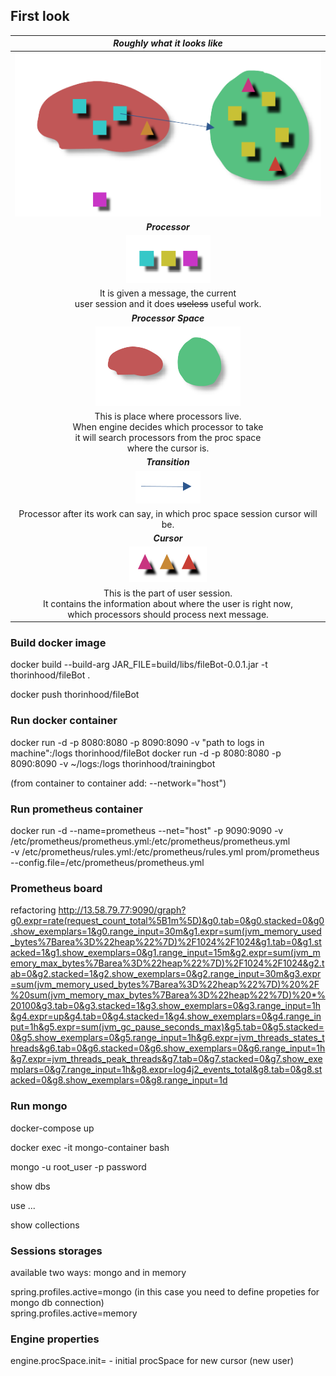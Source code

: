 ## First look

|                                                                   ***Roughly what it looks like***                                                                    |
|:---------------------------------------------------------------------------------------------------------------------------------------------------------------------:|
|                                                           ![](documentation/pictures/botFarmFirstLook.png)                                                            |
|                                                                            ***Processor***                                                                            |
|                                                              ![](documentation/pictures/processors.png)                                                               |
|                                       It is given a message, the current <br/>user session and it does ~~useless~~ useful work.                                       |
|                                                                         ***Processor Space***                                                                         |
|                                                              ![](documentation/pictures/procSpaces.png)                                                               |
| This is place where processors live. <br/> When engine decides which processor to take <br/> it will search processors from the proc space <br/> where the cursor is. |
|                                                                           ***Transition***                                                                            |
|                                                              ![](documentation/pictures/transition.png)                                                               |
|                                             Processor after its work can say, in which proc space session cursor will be.                                             |
|                                                                             ***Cursor***                                                                              |
|                                                                ![](documentation/pictures/cursor.png)                                                                 |
|        This is the part of user session.<br/>It contains the information about where the user is right now,<br/>which processors should process next message.         |
### Build docker image

docker build --build-arg JAR_FILE=build/libs/fileBot-0.0.1.jar -t thorinhood/fileBot .

docker push thorinhood/fileBot

### Run docker container

docker run -d -p 8080:8080 -p 8090:8090 -v "path to logs in machine":/logs thorinhood/fileBot
docker run -d -p 8080:8080 -p 8090:8090 -v ~/logs:/logs thorinhood/trainingbot

(from container to container add: --network="host")

### Run prometheus container

docker run -d --name=prometheus --net="host" -p 9090:9090 -v /etc/prometheus/prometheus.yml:/etc/prometheus/prometheus.yml \
-v /etc/prometheus/rules.yml:/etc/prometheus/rules.yml prom/prometheus --config.file=/etc/prometheus/prometheus.yml

### Prometheus board
refactoring
http://13.58.79.77:9090/graph?g0.expr=rate(request_count_total%5B1m%5D)&g0.tab=0&g0.stacked=0&g0.show_exemplars=1&g0.range_input=30m&g1.expr=sum(jvm_memory_used_bytes%7Barea%3D%22heap%22%7D)%2F1024%2F1024&g1.tab=0&g1.stacked=1&g1.show_exemplars=0&g1.range_input=15m&g2.expr=sum(jvm_memory_max_bytes%7Barea%3D%22heap%22%7D)%2F1024%2F1024&g2.tab=0&g2.stacked=1&g2.show_exemplars=0&g2.range_input=30m&g3.expr=sum(jvm_memory_used_bytes%7Barea%3D%22heap%22%7D)%20%2F%20sum(jvm_memory_max_bytes%7Barea%3D%22heap%22%7D)%20*%20100&g3.tab=0&g3.stacked=1&g3.show_exemplars=0&g3.range_input=1h&g4.expr=up&g4.tab=0&g4.stacked=1&g4.show_exemplars=0&g4.range_input=1h&g5.expr=sum(jvm_gc_pause_seconds_max)&g5.tab=0&g5.stacked=0&g5.show_exemplars=0&g5.range_input=1h&g6.expr=jvm_threads_states_threads&g6.tab=0&g6.stacked=0&g6.show_exemplars=0&g6.range_input=1h&g7.expr=jvm_threads_peak_threads&g7.tab=0&g7.stacked=0&g7.show_exemplars=0&g7.range_input=1h&g8.expr=log4j2_events_total&g8.tab=0&g8.stacked=0&g8.show_exemplars=0&g8.range_input=1d

### Run mongo

docker-compose up

docker exec -it mongo-container bash

mongo -u root_user -p password

show dbs

use ...

show collections

### Sessions storages 

available two ways: mongo and in memory

spring.profiles.active=mongo (in this case you need to define propeties for mongo db connection)
\
spring.profiles.active=memory

### Engine properties

engine.procSpace.init=<text> - initial procSpace for new cursor (new user)